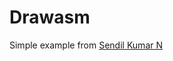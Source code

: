 # Drawasm

Simple example from [Sendil Kumar N](https://dev.to/sendilkumarn/tiny-go-to-webassembly-5168)
